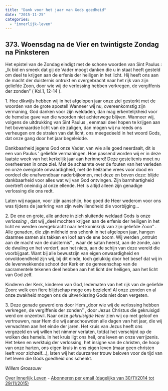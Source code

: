 ```yaml
---
title: "Dank voor het jaar van Gods goedheid"
date: "2015-11-25"
categories: 
  - "innerlijk-leven"
---
```


## 373\. Woensdag na de Vier en twintigste Zondag na Pinksteren

Het epistel van de Zondag eindigt met de schone woorden van Sint Paulus : „Ik bid en smeek dat gij de Vader moogt danken die u in staat heeft gesteld om deel te krijgen aan de erfenis der heiligen in het licht. Hij heeft ons aan de macht der duisternis ontrukt en overgebracht naar het rijk van zijn geliefde Zoon, door wie wij de verlossing hebben verkregen, de vergiffenis der zonden” ( Kol.1, 12-14 ).

1\. Hoe dikwijls hebben wij in het afgelopen jaar onze ziel gesterkt met de woorden van de grote apostel! Wanneer wij nu, overeenkomstig zijn vermaning, God danken voor zijn weldaden, dan mag erkentelijkheid voor de hemelse gave van die woorden niet achterwege blijven. Wanneer wij, volgens de uitdrukking van Sint Paulus , eenmaal deel hopen te krijgen aan het bovenaardse licht van de zaligen, dan mogen wij nu reeds ons verheugen om de stralen van dat licht, ons meegedeeld in het woord Gods, dat onze gang door het jaar begeleidde.

Dankbaarheid jegens God onze Vader, van wie alle goed neerdaalt, dit is een van Paulus ' geliefde vermaningen. Hoe passend worden wij er in deze laatste week van het kerkelijk jaar aan herinnerd! Deze gesteltenis moet nu overheersen in onze ziel. Met de schaamte over de fouten van het verleden en onze overgrote onwaardigheid, met de heilzame vrees voor dood en oordeel die onafwendbaar naderbijkomen, met deze en boven deze: blijde dankbaarheid voor alles wat wij van God ontvingen. Zijn barmhartigheid overtreft oneindig al onze ellende. Het is altijd alleen zijn genadige verlossing die ons redt.

Laten wij nagaan, voor zijn aanschijn, hoe goed de Heer wederom voor ons was tijdens de jaarkring van zijn welwillendheid die voorbijging…

2\. De ene en grote, alle andere in zich sluitende weldaad Gods is onze _verlossing_ , dat wij „deel mochten krijgen aan de erfenis der heiligen in het licht en werden overgebracht naar het koninkrijk van zijn geliefde Zoon” . Alle genaden, die zijn mildheid ons schonk in het afgelopen jaar, hangen daarmee samen als takken en loof aan de ene boom. Wij werden „ontrukt aan de macht van de duisternis” , waar de satan heerst, aan de zonde, aan de dwaling en het verderf, aan het niets, aan de schijn van deze wereld die voorbijgaat. Want bij alle bewustzijn van eigen onwaardigheid en onvoldoendheid zijn wij, bij dit einde, toch gelukkig door het besef dat wij in de levenwekkende schoot der Kerk en de gemeenschap van de sacramentele tekenen deel hebben aan het licht der heiligen, aan het licht van God zelf.

Kinderen der Kerk, kinderen van God, ledematen van het rijk van de geliefde Zoon: welk een fiere blijdschap moge ons bezielen! Al onze zonden en al onze zwakheid mogen ons de uitverkiezing Gods niet doen vergeten.

3\. Deze genade gewerd ons door Hem „door wie wij de verlossing hebben verkregen, de vergiffenis der zonden” , door Jezus Christus die gekruisigd werd om onzentwil. Naar onze _gekruisigde Heer_ zien wij op met geloof en vertrouwen, naar Hem die wij aanschouwden alle dagen van het jaar, die wij verwachten aan het einde der jaren. Het kruis van Jezus heeft ons vergezeld en wij willen het nimmer verlaten, totdat het verschijnt op de wolken des hemels. In het kruis ligt ons heil, ons leven en onze verrijzenis. Het teken en werktuig der verlossing, het insigne van de christen, de hoop van onze harten, ons eigen kruis in ons eigen leven (maar geen christen leeft voor zichzelf…), laten wij het duurzamer trouw beloven voor de tijd van het leven die Gods goedheid ons schenkt.

_Willem Grossouw_

[Over Innerlijk Leven](/blog/een-jaar-lang-innerlijk-leven-op-geloven-leren/) - [Abonneren per email (dagelijks van 30/11/2014 tot 29/11/2015)](http://eepurl.com/9P3DT)
